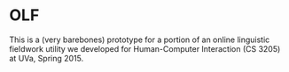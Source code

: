 # OLF

This is a (very barebones) prototype for a portion of an online linguistic fieldwork utility we developed for Human-Computer Interaction (CS 3205) at UVa, Spring 2015.
